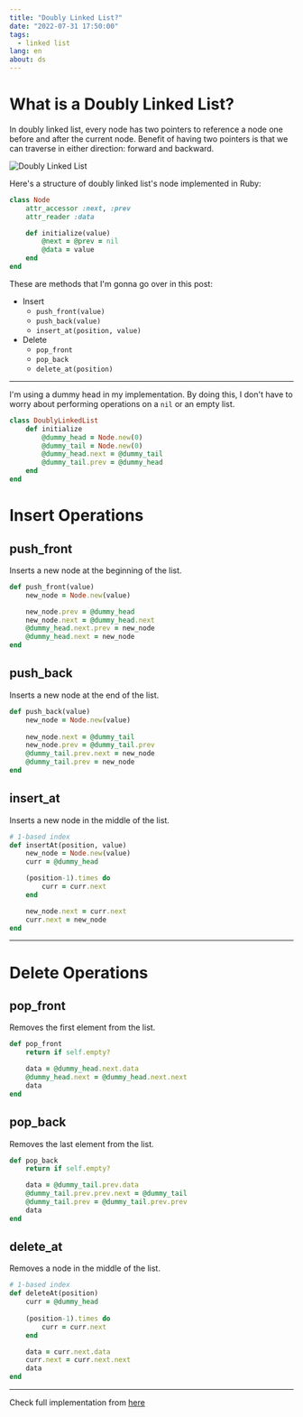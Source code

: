 ```yaml
---
title: "Doubly Linked List?"
date: "2022-07-31 17:50:00"
tags: 
  - linked list
lang: en
about: ds
---
```


# What is a Doubly Linked List?
In doubly linked list, every node has two pointers to reference a node one before and after the current node. Benefit of having two pointers is that we can traverse in either direction: forward and backward.

![Doubly Linked List](/images/posts/linked-list/doubly-linked-list.svg)

Here's a structure of doubly linked list's node implemented in Ruby:
```rb
class Node 
    attr_accessor :next, :prev
    attr_reader :data

    def initialize(value)
        @next = @prev = nil
        @data = value
    end
end
```

These are methods that I'm gonna go over in this post:
- Insert
    - `push_front(value)`
    - `push_back(value)`
    - `insert_at(position, value)`
- Delete
    - `pop_front`
    - `pop_back`
    - `delete_at(position)`

---

I'm using a dummy head in my implementation. By doing this, I don't have to worry about performing operations on a `nil` or an empty list.
```rb
class DoublyLinkedList
    def initialize 
        @dummy_head = Node.new(0)
        @dummy_tail = Node.new(0)
        @dummy_head.next = @dummy_tail 
        @dummy_tail.prev = @dummy_head
    end 
end
```

# Insert Operations
## push_front
Inserts a new node at the beginning of the list.
```rb
def push_front(value)
    new_node = Node.new(value)

    new_node.prev = @dummy_head
    new_node.next = @dummy_head.next
    @dummy_head.next.prev = new_node
    @dummy_head.next = new_node
end 
```

## push_back
Inserts a new node at the end of the list.
```rb
def push_back(value)
    new_node = Node.new(value)
    
    new_node.next = @dummy_tail 
    new_node.prev = @dummy_tail.prev
    @dummy_tail.prev.next = new_node
    @dummy_tail.prev = new_node
end 
```
## insert_at
Inserts a new node in the middle of the list.
```rb
# 1-based index
def insertAt(position, value)
    new_node = Node.new(value)
    curr = @dummy_head

    (position-1).times do 
        curr = curr.next
    end 

    new_node.next = curr.next 
    curr.next = new_node
end 
```

---

# Delete Operations
## pop_front
Removes the first element from the list.
```rb
def pop_front
    return if self.empty?

    data = @dummy_head.next.data 
    @dummy_head.next = @dummy_head.next.next
    data
end
```

## pop_back
Removes the last element from the list.
```rb
def pop_back
    return if self.empty?

    data = @dummy_tail.prev.data
    @dummy_tail.prev.prev.next = @dummy_tail
    @dummy_tail.prev = @dummy_tail.prev.prev
    data
end
```

## delete_at
Removes a node in the middle of the list.
```rb
# 1-based index
def deleteAt(position)
    curr = @dummy_head
    
    (position-1).times do
        curr = curr.next 
    end 

    data = curr.next.data
    curr.next = curr.next.next
    data
end
```

---

Check full implementation from [here](https://github.com/rolemadelen/DataStructures-and-Algorithms/blob/main/02-linkedlists/doubly-linked-list/ruby/main.rb)